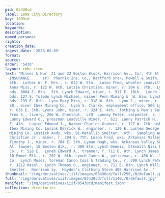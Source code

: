 ```yaml
---
pid: 05430cd
label: 1899 City Directory
key: 1899cd
location: 
keywords: 
description: 
named_persons: 
rights: 
creation_date: 
ingest_date: '2023-08-09'
format: 
source: 
order: '5430'
layout: cmhc_item
text: 'Milner & Hur  21 and 22 Boston Block, Harrison Av., Cor. 4th St. PLATE GLASS
  INSURANCE.     sr)  Phernix Ins, Co,, Hartford srs», Powell & Smith, Agts,  UN 200  E.
  4th.  Luther W. F. Mrs., r. 622 W. Elm.  Luton Fred, wheeler Leadville Public Luttringer
  Anna Miss, r. 122 W. 6th. Lutzie Christian, miner, r. 204 E. 7th.  Lynam Richard,
  bds. 8004 E. 6th.  5th. Lynch Edward, miner, r. 517 E. 10th.  Lynch John, miner,
  bds. 127 S. Toledo Lynch Michael, niiner Penn Mining &  W. Elm. Lynch P. F., miner,
  bds. 139 E. 6th.  Lynn Mary Miss, r. 318 W. 6th.  Lyon J., miner, r. 201 W. Elm.  Lyon
  S8., miner Ibex Mining Co.  Lyon S. Clarke, employment office, 506 Lyons Ellen Mrs.,
  r. 635 E. 5th. Lyons John, miner, r. 324 E. 4th.  lothing & Men’s Furnishings     Lyon
  Fred S., livery, 206 W. Chestnut.  LYO  Lunney Peter, carpenter, r. 123 E. 14th.
  Lunny Edward O., pressman Leadville Miner, r. 621  Lunny Patrick H., miner, r. 621
  E. 4th.  Lupien Edmond J., barber Charles Grabert, r. 127 W. 7th Lushen Frank, miner
  Ibex Mining Co. Lusink Derrick W., engineer, r. 130 E. Luslem George, miner Ibex
  Mining Co. Lustick Andy, wks. Bi-Metallic Smelter.  6th.  Sampling Works.  Lutzie
  Christian Jr., miner, r. 204 E. 7th. Luzon Fred, wks. Arkansas Valley Smelter. Lydon
  Timothy J., miner, r. 704 E. 5th. Lyman Hugh, wks. Arkansas Valley Smelter.  Lynch
  Al, lawyer, 10 Boston Blk., r. 300 Elm. Lynch Dennis, blksmith Nisi Prius Leasing
  Co., r. 528 E.  Lyneh Edward A., trammer, r. 711 E. 8th. Lynch James, insurance,
  10 Emmet Blk., r. 202 W. 6th. Lynch James W., policeman, r. 408 W.  3d. av. Leasing
  Co.  Lynch Moses, foreman Canon Coal & Trading Co., r. 300 Lynch Peter F., teamster,
  r. 1212 Hazel.  Lynch Thomas O., engineer, r. 711 E. 8th. Lynch William, wks. Bi-Metallic
  Smelter.  Harrison ay.  Hayden’s Clothing Store 405 Harrison Av. '
thumbnail: "/img/derivatives/iiif/images/05430cd/full/250,/0/default.jpg"
full: "/img/derivatives/iiif/images/05430cd/full/1140,/0/default.jpg"
manifest: "/img/derivatives/iiif/05430cd/manifest.json"
collection: directories
---
```

